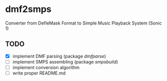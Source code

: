 # dmf2smps

Converter from DefleMask Format to Simple Music Playback System (Sonic 1)

## TODO
- [x] implement DMF parsing (package *dmfparse*)
- [ ] implement SMPS assembling (package *smpsbuild*)
- [ ] implement conversion algorithm 
- [ ] write proper README.md